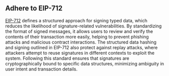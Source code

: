 ## Adhere to EIP-712
[EIP-712](https://github.com/ethereum/EIPs/blob/master/EIPS/eip-712.md) defines a structured approach for signing typed data, which reduces the likelihood of signature-related vulnerabilities. By standardizing the format of signed messages, it allows users to review and verify the contents of their transaction more easily, helping to prevent phishing attacks and malicious contract interactions. The structured data hashing and signing outlined in EIP-712 also protect against replay attacks, where attackers attempt to reuse signatures in different contexts to exploit the system. Following this standard ensures that signatures are cryptographically bound to specific data structures, minimizing ambiguity in user intent and transaction details.